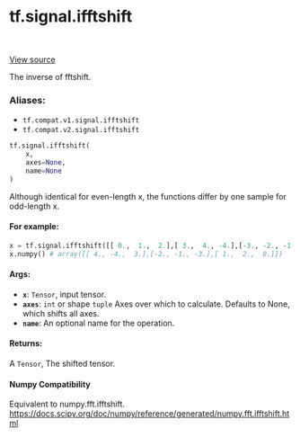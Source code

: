 <div itemscope itemtype="http://developers.google.com/ReferenceObject">
<meta itemprop="name" content="tf.signal.ifftshift" />
<meta itemprop="path" content="Stable" />
</div>

# tf.signal.ifftshift

<!-- Insert buttons -->

<table class="tfo-notebook-buttons tfo-api" align="left">
</table>

<a target="_blank" href="/code/stable/tensorflow/python/ops/signal/fft_ops.py">View source</a>



<!-- Start diff -->
The inverse of fftshift.

### Aliases:

* `tf.compat.v1.signal.ifftshift`
* `tf.compat.v2.signal.ifftshift`


``` python
tf.signal.ifftshift(
    x,
    axes=None,
    name=None
)
```



<!-- Placeholder for "Used in" -->

Although identical for even-length x,
the functions differ by one sample for odd-length x.



#### For example:



```python
x = tf.signal.ifftshift([[ 0.,  1.,  2.],[ 3.,  4., -4.],[-3., -2., -1.]])
x.numpy() # array([[ 4., -4.,  3.],[-2., -1., -3.],[ 1.,  2.,  0.]])
```

#### Args:


* <b>`x`</b>: `Tensor`, input tensor.
* <b>`axes`</b>: `int` or shape `tuple` Axes over which to calculate. Defaults to None,
  which shifts all axes.
* <b>`name`</b>: An optional name for the operation.


#### Returns:

A `Tensor`, The shifted tensor.


#### Numpy Compatibility
Equivalent to numpy.fft.ifftshift.
https://docs.scipy.org/doc/numpy/reference/generated/numpy.fft.ifftshift.html

